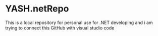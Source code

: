 # YASH.netRepo
This is a local repository for personal use for .NET developing and i am trying to connect this GitHub with visual studio code
